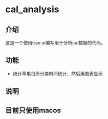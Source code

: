 # cal_analysis
## 介绍
这是一个使用trae.ai编写用于分析cal数据的代码。

## 功能
- 统计苹果日历分类时间统计，然后用图表显示

## 说明

## 目前只使用macos